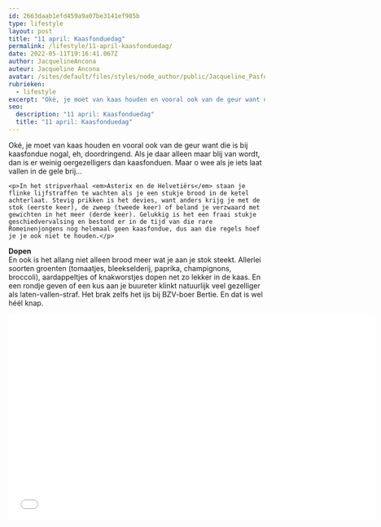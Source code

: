 ```yaml
---
id: 2663daab1efd459a9a07be3141ef985b
type: lifestyle
layout: post
title: "11 april: Kaasfonduedag"
permalink: /lifestyle/11-april-kaasfonduedag/
date: 2022-05-11T19:16:41.067Z
author: JacquelineAncona
auteur: Jacqueline Ancona
avatar: /sites/default/files/styles/node_author/public/Jacqueline_Pasfoto.jpg?itok=RPZ_0CZG
rubrieken:
  - lifestyle
excerpt: "Oké, je moet van kaas houden en vooral ook van de geur want die is bij kaasfondue nogal, eh, doordringend. Als je daar alleen maar blij van wordt, dan is er weinig oergezelligers dan kaasfonduen. Maar o wee als je iets laat vallen in de gele brij...  "
seo:
  description: "11 april: Kaasfonduedag"
  title: "11 april: Kaasfonduedag"
---
```

Oké, je moet van kaas houden en vooral ook van de geur want die is bij kaasfondue nogal, eh, doordringend. Als je daar alleen maar blij van wordt, dan is er weinig oergezelligers dan kaasfonduen. Maar o wee als je iets laat vallen in de gele brij...  

    <p>In het stripverhaal <em>Asterix en de Helvetiërs</em> staan je flinke lijfstraffen te wachten als je een stukje brood in de ketel achterlaat. Stevig prikken is het devies, want anders krijg je met de stok (eerste keer), de zweep (tweede keer) of beland je verzwaard met gewichten in het meer (derde keer). Gelukkig is het een fraai stukje geschiedvervalsing en bestond er in de tijd van die rare Romeinenjongens nog helemaal geen kaasfondue, dus aan die regels hoef je je ook niet te houden.</p>
<p><strong>Dopen</strong><br>En ook is het allang niet alleen brood meer wat je aan je stok steekt. Allerlei soorten groenten (tomaatjes, bleekselderij, paprika, champignons, broccoli), aardappeltjes of knakworstjes dopen net zo lekker in de kaas. En een rondje geven of een kus aan je buureter klinkt natuurlijk veel gezelliger als laten-vallen-straf. Het brak zelfs het ijs bij BZV-boer Bertie. En dat is wel héél knap.</p>
<p><iframe allowfullscreen="" frameborder="0" height="404" seamless="" src="//www.rtl.nl/system/videoplayer/derden/embed.html#!/uuid=2d8e6fa4-1b98-eee5-8584-52a0c79a2fad/" width="720"></iframe></p>  

